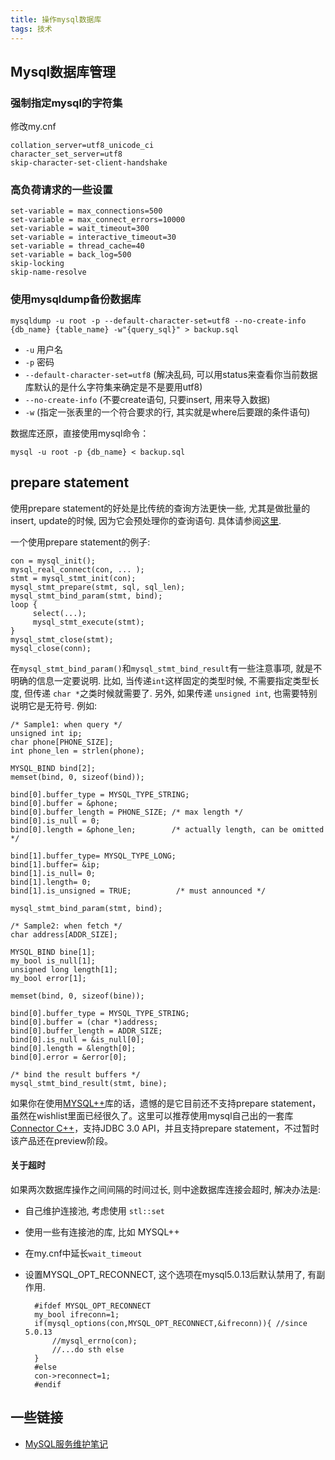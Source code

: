 ```yaml
---
title: 操作mysql数据库
tags: 技术
---
```


## Mysql数据库管理
### 强制指定mysql的字符集

修改my.cnf

    collation_server=utf8_unicode_ci
    character_set_server=utf8
    skip-character-set-client-handshake

### 高负荷请求的一些设置

    set-variable = max_connections=500
    set-variable = max_connect_errors=10000
    set-variable = wait_timeout=300
    set-variable = interactive_timeout=30
    set-variable = thread_cache=40
    set-variable = back_log=500
    skip-locking
    skip-name-resolve

### 使用mysqldump备份数据库

    mysqldump -u root -p --default-character-set=utf8 --no-create-info {db_name} {table_name} -w"{query_sql}" > backup.sql

- `-u` 用户名
- `-p` 密码
- `--default-character-set=utf8` (解决乱码, 可以用status来查看你当前数据库默认的是什么字符集来确定是不是要用utf8)
- `--no-create-info` (不要create语句, 只要insert, 用来导入数据)
- `-w` (指定一张表里的一个符合要求的行, 其实就是where后要跟的条件语句)

数据库还原，直接使用mysql命令：

    mysql -u root -p {db_name} < backup.sql

## prepare statement

使用prepare statement的好处是比传统的查询方法更快一些, 尤其是做批量的insert, update的时候, 因为它会预处理你的查询语句. 具体请参阅[这里](http://dev.mysql.com/tech-resources/articles/4.1/prepared-statements.html).

一个使用prepare statement的例子:

    con = mysql_init();
    mysql_real_connect(con, ... );
    stmt = mysql_stmt_init(con);
    mysql_stmt_prepare(stmt, sql, sql_len);
    mysql_stmt_bind_param(stmt, bind);
    loop {
         select(...);
         mysql_stmt_execute(stmt);
    }
    mysql_stmt_close(stmt);
    mysql_close(conn);

在`mysql_stmt_bind_param()`和`mysql_stmt_bind_result`有一些注意事项, 就是不明确的信息一定要说明. 比如, 当传递`int`这样固定的类型时候, 不需要指定类型长度, 但传递 `char *`之类时候就需要了. 另外, 如果传递 `unsigned int`, 也需要特别说明它是无符号. 例如:

    /* Sample1: when query */
    unsigned int ip;
    char phone[PHONE_SIZE];
    int phone_len = strlen(phone);

    MYSQL_BIND bind[2];
    memset(bind, 0, sizeof(bind));

    bind[0].buffer_type = MYSQL_TYPE_STRING;
    bind[0].buffer = &phone;
    bind[0].buffer_length = PHONE_SIZE; /* max length */
    bind[0].is_null = 0;
    bind[0].length = &phone_len;        /* actually length, can be omitted */

    bind[1].buffer_type= MYSQL_TYPE_LONG;
    bind[1].buffer= &ip;
    bind[1].is_null= 0;
    bind[1].length= 0;
    bind[1].is_unsigned = TRUE;          /* must announced */

    mysql_stmt_bind_param(stmt, bind);

    /* Sample2: when fetch */
    char address[ADDR_SIZE];

    MYSQL_BIND bine[1];
    my_bool is_null[1];
    unsigned long length[1];
    my_bool error[1];

    memset(bind, 0, sizeof(bine));

    bind[0].buffer_type = MYSQL_TYPE_STRING;
    bind[0].buffer = (char *)address;
    bind[0].buffer_length = ADDR_SIZE;
    bind[0].is_null = &is_null[0];
    bind[0].length = &length[0];
    bind[0].error = &error[0];

    /* bind the result buffers */
    mysql_stmt_bind_result(stmt, bine);

如果你在使用[MYSQL++](http://tangentsoft.net/mysql++/)库的话，遗憾的是它目前还不支持prepare statement，虽然在wishlist里面已经很久了。这里可以推荐使用mysql自己出的一套库[Connector C++](http://forge.mysql.com/wiki/Connector_C%2B%2B)，支持JDBC 3.0 API，并且支持prepare statement，不过暂时该产品还在preview阶段。

#### 关于超时

如果两次数据库操作之间间隔的时间过长, 则中途数据库连接会超时, 解决办法是:

- 自己维护连接池, 考虑使用 `stl::set`
- 使用一些有连接池的库, 比如 MYSQL++
- 在my.cnf中延长`wait_timeout`
- 设置MYSQL_OPT_RECONNECT, 这个选项在mysql5.0.13后默认禁用了, 有副作用.

        #ifdef MYSQL_OPT_RECONNECT
        my_bool ifreconn=1;
        if(mysql_options(con,MYSQL_OPT_RECONNECT,&ifreconn)){ //since 5.0.13
            //mysql_errno(con);
            //...do sth else
        }
        #else
        con->reconnect=1;
        #endif

## 一些链接

- [MySQL服务维护笔记](http://www.chedong.com/tech/mysql.html)
